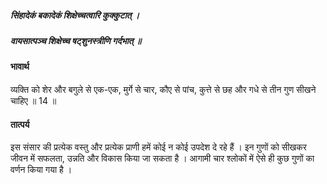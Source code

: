 ##### सिंहादेकं बकादेकं शिक्षेच्चत्वारि कुक्कुटात् ।
##### वायसात्पञ्च शिक्षेच्च षट्शुनस्त्रीणि गर्दभात् ॥

#### भावार्थ

व्यक्ति को शेर और बगुले से एक-एक, मुर्गे से चार, कौए से पांच, कुत्ते से छह और गधे से तीन गुण सीखने चाहिए ॥ 14 ॥

#### तात्पर्य

इस संसार की प्रत्येक वस्तु और प्रत्येक प्राणी हमें कोई न कोई उपदेश दे रहे हैं । इन गुणों को सीखकर जीवन में सफलता, उन्नति और विकास किया जा सकता है । आगामी चार श्लोकों में ऐसे ही कुछ गुणों का वर्णन किया गया है ।